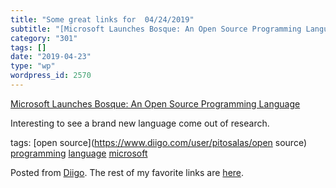 ```yaml
---
title: "Some great links for  04/24/2019"
subtitle: "[Microsoft Launches Bosque: An Open Source Programming Language](https://www.technotification.com/20..."
category: "301"
tags: []
date: "2019-04-23"
type: "wp"
wordpress_id: 2570
---
```

[Microsoft Launches Bosque: An Open Source Programming Language](https://www.technotification.com/2019/04/microsoft-launches-bosque-programming-language.html) 

Interesting to see a brand new language come out of research. 

 tags: [open source](https://www.diigo.com/user/pitosalas/open source) [programming](https://www.diigo.com/user/pitosalas/programming) [language](https://www.diigo.com/user/pitosalas/language) [microsoft](https://www.diigo.com/user/pitosalas/microsoft)

Posted from [Diigo](https://www.diigo.com). The rest of my favorite links are [here](https://www.diigo.com/user/pitosalas).